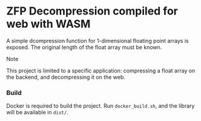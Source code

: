 # ZFP Decompression compiled for web with WASM

A simple dcompression function for 1-dimensional floating point arrays is exposed.
The original length of the float array must be known.

> [!NOTE]
> This project is limited to a specific application: compressing a float array on the backend, and decompressing it on the web.

### Build

Docker is required to build the project.
Run `docker_build.sh`, and the library will be available in `dist/`.
